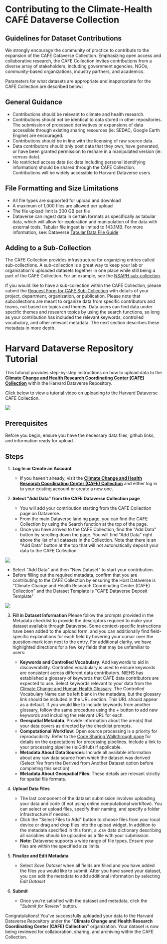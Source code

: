 # Contributing to the Climate-Health CAFÉ Dataverse Collection

## Guidelines for Dataset Contributions

We strongly encourage the community of practice to contribute to the expansion of the CAFE Dataverse Collection. Emphasizing open access and collaborative research, the CAFE Collection invites contributions from a diverse array of stakeholders, including government agencies, NGOs, community-based organizations, industry partners, and academics. 

Parameters for what datasets are appropriate and inappropriate for the CAFE Collection are described below:

## General Guidance

- Contributions should be relevant to climate and health research.
- Contributions should not be identical to data stored in other repositories. The submission of processed derivatives or expansions of data accessible through existing sharing resources (ie: SEDAC, Google Earth Engine) are encouraged.
- Contributions should be in line with the licensing of raw source data.
- Data contributors should only post data that they own, have generated, or have been granted permission to reshare in a manipulated version (ie: census data).
- No restricted access data (ie: data including personal identifying information) should be shared through the CAFE Collection. Contributions will be widely accessible to Harvard Dataverse users.

## File Formatting and Size Limitations
- All file types are supported for upload and download
- A maximum of 1,000 files are allowed per upload
- The file upload limit is 300 GB per file
- Dataverse can ingest data in certain formats as specifically as tabular data, which will allow for exploration and manipulation of the data with external tools. Tabular file ingest is limited to 143.1MB. For more information, see: Dataverse [Tabular Data File Guide](https://guides.dataverse.org/en/6.1/user/dataset-management.html#tabular-data-files) 

## Adding to a Sub-Collection
The CAFE Collection provides infrastructure for organizing entries called sub-collections. A sub-collection is a great way to keep your lab or organization's uploaded datasets together in one place while still being a part of the CAFE Collection. For an example, see the [NSAPH sub-collection](https://dataverse.harvard.edu/dataverse/nsaph).

If you would like to have a sub-collection within the CAFE Collection, please submit the [Request Form for CAFÉ Sub-Collection](https://docs.google.com/forms/d/e/1FAIpQLScxyjsfirC_b4WhSweODlk5AVZJGxQklN7oxNtn_j4lybldHA/viewform) with details of your project, department, organization, or publication. Please note that subcollections are meant to organize data from specific contributors and teams, not based on topics and themes. Data users can find data under specific themes and research topics by using the search functions, so long as your contribution has included the relevant keywords, controlled vocabulary, and other relevant metadata. The next section describes these metadata in more depth.

# Harvard Dataverse Repository Tutorial
This tutorial provides step-by-step instructions on how to upload data to the [**Climate Change and Health Research Coordinating Center (CAFE) Collection**](https://dataverse.harvard.edu/dataverse.xhtml?alias=CAFE) within the Harvard Dataverse Repository. 

Click below to view a tutorial video on uploading to the Harvard Dataverse CAFE Collection.

[![](./imgs/click_here_vid.png)](https://www.youtube.com/watch?v=7NtKGAi-x6g&ab_channel=ClimateHealthCAF%C3%89)

## Prerequisites

Before you begin, ensure you have the necessary data files, github links, and information ready for upload.

## Steps

1. **Log In or Create an Account**

   - If you haven't already, visit the [**Climate Change and Health Research Coordinating Center (CAFE) Collection**](https://dataverse.harvard.edu/dataverse.xhtml?alias=CAFE) and either log in to your existing account or create a new one.

2. **Select "Add Data" from the CAFE Dataverse Collection page**

   - You will add your contribution starting from the CAFE Collection page on Dataverse.
   - From the main Dataverse landing page, you can find the CAFE Collection by using the Search function at the top of the page.
   - Once you have arrived to the CAFE Collection, find the "Add Data" button by scrolling down the page. You will find "Add Data" right above the list of all datasets in the Collection. Note that there is an "Add Data" button at the top that will not automatically deposit your data to the CAFE Collection.

![](./imgs/add_data_button.png)
   - Select "Add Data" and then "New Dataset" to start your contribution.
   - Before filling out the required metadata, confirm that you are contributing to the CAFE Collection by ensuring the Host Dataverse is "Climate Change and Health Research Coordinating Center (CAFE) Collection" and the Dataset Template is "CAFE Dataverse Deposit Template"
  
![](./imgs/add_to_cafe_collection.png)

3. **Fill in Dataset Information**
Please follow the prompts provided in the Metadata checklist to provide the descriptors required to make your dataset available through Dataverse. Some context-specific instructions have been added to the upload form, and you can additionally find field-specific explanations for each field by hovering your cursor over the question-mark icon next to the entry.
For additional clarity, we have highlighted directions for a few key fields that may be unfamiliar to users:
   -   **Keywords and Controlled Vocabulary**: Add keywords to aid in discoverability. Controlled vocabulary is used to ensure keywords are consistent across different data contributors. NIEHS has established a glossary of keywords that CAFE data contributors are expected to use. Select keywords relevant to your data from the [Climate Change and Human Health Glossary](https://tools.niehs.nih.gov/cchhglossary/). The Controlled Vocabulary Name can be left blank in the metadata, but the glossary link should be included in the URL section. This URL should appear as a default. If you would like to include keywords from another glossary, follow the same procedure using the + button to add new keywords and including the relevant URL for each.
   -   **Geospatial Metadata**. Provide information about the area(s) that your data covers as directed by the checklist prompts.
   -   **Computational Workflow**: Open source processing is a priority for reproducibility. Refer to the [Code Sharing Walkthrough page](https://climate-cafe.github.io/code_sharing_workflow.html) for details on the expectations for processing pipelines. Include a link to your processing pipeline (ie:GitHub) if applicable.
   -   **Metadata About Data Sources**: Include all available information about any raw data source from which the dataset was derived (Select *Yes* from the Derived from Another Dataset option before completing this section).
   -   **Metadata About Geospatial Files**: These details are relevant strictly for spatial file formats. 

4. **Upload Data Files**

   - The last component of the dataset submission involves uploading your data and code (if not using online computational workflow). You can select or upload files, specify their naming, and specify a folder infrastructure if needed. 
   - Click the "Select Files to Add" button to choose files from your local device or drag and drop files into the upload widget. In addition to the metadata specified in this form, a .csv data dictionary describing all variables should be uploaded as a file with your submission.
   - **Note:** Dataverse supports a wide range of file types. Ensure your files are within the specified size limits.

6. **Finalize and Edit Metadata**

   - Select *Save Dataset* when all fields are filled and you have added the files you would like to submit. After you have saved your dataset, you can edit the metadata to add additional information by selecting *Edit Dataset*
     
7. **Submit**

   - Once you're satisfied with the dataset and metadata, click the "*Submit for Review*" button.

Congratulations! You've successfully uploaded your data to the Harvard Dataverse Repository under the "**Climate Change and Health Research Coordinating Center (CAFE) Collection**" organization. Your dataset is now being reviewed for collaboration, sharing, and archiving within the CAFE Collection.
